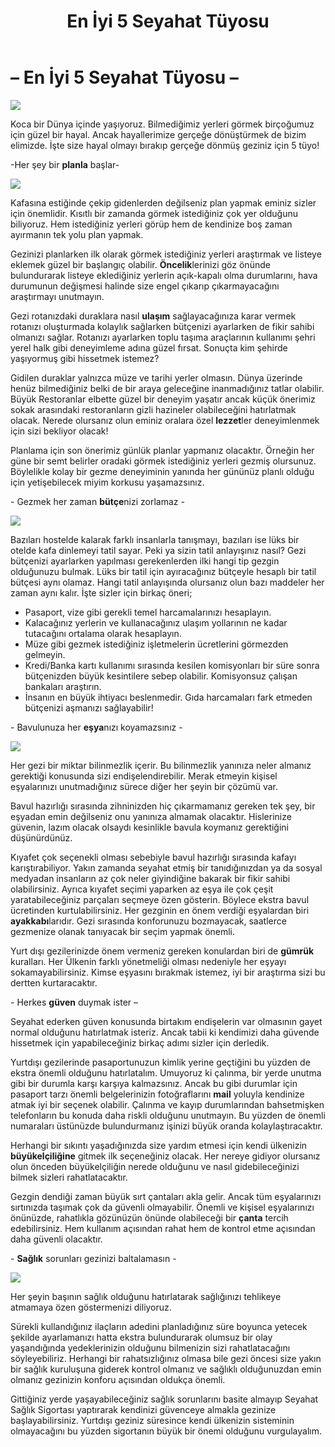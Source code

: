 ﻿---
title: En İyi 5 Seyahat Tüyosu
description: Koca bir Dünya içinde yaşıyoruz. Bilmediğimiz yerleri görmek birçoğumuz için güzel bir hayal. Ancak hayallerimize gerçeğe dönüştürmek de bizim elimizde. İşte size hayal olmayı bırakıp gerçeğe dönmüş geziniz için 5 tüyo!
slug: second-post
img: Aspose.Words.f6d515b7-316d-44d1-a785-179385f0c704.001.jpeg
---

# – En İyi 5 Seyahat Tüyosu –

![](Aspose.Words.f6d515b7-316d-44d1-a785-179385f0c704.001.jpeg)

Koca bir Dünya içinde yaşıyoruz. Bilmediğimiz yerleri görmek birçoğumuz için güzel bir hayal. Ancak hayallerimize gerçeğe dönüştürmek de bizim elimizde. İşte size hayal olmayı bırakıp gerçeğe dönmüş geziniz için 5 tüyo!

-Her şey bir **planla** başlar-

![](Aspose.Words.f6d515b7-316d-44d1-a785-179385f0c704.002.jpeg)

Kafasına estiğinde çekip gidenlerden değilseniz plan yapmak eminiz sizler için önemlidir. Kısıtlı bir zamanda görmek istediğiniz çok yer olduğunu biliyoruz. Hem istediğiniz yerleri görüp hem de kendinize boş zaman ayırmanın tek yolu plan yapmak.

Gezinizi planlarken ilk olarak görmek istediğiniz yerleri araştırmak ve listeye eklemek güzel bir başlangıç olabilir. **Öncelik**lerinizi göz önünde bulundurarak listeye eklediğiniz yerlerin açık-kapalı olma durumlarını, hava durumunun değişmesi halinde size engel çıkarıp çıkarmayacağını araştırmayı unutmayın.

Gezi rotanızdaki duraklara nasıl **ulaşım** sağlayacağınıza karar vermek rotanızı oluşturmada kolaylık sağlarken bütçenizi ayarlarken de fikir sahibi olmanızı sağlar. Rotanızı ayarlarken toplu taşıma araçlarının kullanımı şehri yerel halk gibi deneyimleme adına güzel fırsat. Sonuçta kim şehirde yaşıyormuş gibi hissetmek istemez?

Gidilen duraklar yalnızca müze ve tarihi yerler olmasın. Dünya üzerinde henüz bilmediğiniz belki de bir araya geleceğine inanmadığınız tatlar olabilir. Büyük Restoranlar elbette güzel bir deneyim yaşatır ancak küçük önerimiz sokak arasındaki restoranların gizli hazineler olabileceğini hatırlatmak olacak. Nerede olursanız olun eminiz oralara özel **lezzet**ler deneyimlenmek için sizi bekliyor olacak!

Planlama için son önerimiz günlük planlar yapmanız olacaktır. Örneğin her güne bir semt belirler oradaki görmek istediğiniz yerleri gezmiş olursunuz. Böylelikle kolay bir gezme deneyiminin yanında her gününüz planlı olduğu için yetişebilecek miyim korkusu yaşamazsınız.

\- Gezmek her zaman **bütçe**nizi zorlamaz -

![](Aspose.Words.f6d515b7-316d-44d1-a785-179385f0c704.003.jpeg)

Bazıları hostelde kalarak farklı insanlarla tanışmayı, bazıları ise lüks bir otelde kafa dinlemeyi tatil sayar. Peki ya sizin tatil anlayışınız nasıl? Gezi bütçenizi ayarlarken yapılması gerekenlerden ilki hangi tip gezgin olduğunuzu bulmak. Lüks bir tatil için ayıracağınız bütçeyle hesaplı bir tatil bütçesi aynı olamaz. Hangi tatil anlayışında olursanız olun bazı maddeler her zaman aynı kalır. İşte sizler için birkaç öneri;

- Pasaport, vize gibi gerekli temel harcamalarınızı hesaplayın.
- Kalacağınız yerlerin ve kullanacağınız ulaşım yollarının ne kadar tutacağını ortalama olarak hesaplayın.
- Müze gibi gezmek istediğiniz işletmelerin ücretlerini görmezden gelmeyin.
- Kredi/Banka kartı kullanımı sırasında kesilen komisyonları bir süre sonra bütçenizden büyük kesintilere sebep olabilir. Komisyonsuz çalışan bankaları araştırın.
- İnsanın en büyük ihtiyacı beslenmedir. Gıda harcamaları fark etmeden bütçenizi aşmanızı sağlayabilir!

\- Bavulunuza her **eşya**nızı koyamazsınız -

![](Aspose.Words.f6d515b7-316d-44d1-a785-179385f0c704.004.jpeg)

Her gezi bir miktar bilinmezlik içerir. Bu bilinmezlik yanınıza neler almanız gerektiği konusunda sizi endişelendirebilir. Merak etmeyin kişisel eşyalarınızı unutmadığınız sürece diğer her şeyin bir çözümü var.

Bavul hazırlığı sırasında zihninizden hiç çıkarmamanız gereken tek şey, bir eşyadan emin değilseniz onu yanınıza almamak olacaktır. Hislerinize güvenin, lazım olacak olsaydı kesinlikle bavula koymanız gerektiğini düşünürdünüz.

Kıyafet çok seçenekli olması sebebiyle bavul hazırlığı sırasında kafayı karıştırabiliyor. Yakın zamanda seyahat etmiş bir tanıdığınızdan ya da sosyal medyadan insanların az çok neler giyindiğine bakarak bir fikir sahibi olabilirsiniz. Ayrıca kıyafet seçimi yaparken az eşya ile çok çeşit yaratabileceğiniz parçaları seçmeye özen gösterin. Böylece ekstra bavul ücretinden kurtulabilirsiniz. Her gezginin en önem verdiği eşyalardan biri **ayakkabı**larıdır. Gezi sırasında konforunuzu bozmayacak, saatlerce gezmenize olanak tanıyacak bir seçim yapmak önemli.

Yurt dışı gezilerinizde önem vermeniz gereken konulardan biri de **gümrük** kuralları. Her Ülkenin farklı yönetmeliği olması nedeniyle her eşyayı sokamayabilirsiniz. Kimse eşyasını bırakmak istemez, iyi bir araştırma sizi bu dertten kurtaracaktır.

\- Herkes **güven** duymak ister –

Seyahat ederken güven konusunda birtakım endişelerin var olmasının gayet normal olduğunu hatırlatmak isteriz. Ancak tabii ki kendimizi daha güvende hissetmek için yapabileceğiniz birkaç adımı sizler için derledik.

Yurtdışı gezilerinde pasaportunuzun kimlik yerine geçtiğini bu yüzden de ekstra önemli olduğunu hatırlatalım. Umuyoruz ki çalınma, bir yerde unutma gibi bir durumla karşı karşıya kalmazsınız. Ancak bu gibi durumlar için pasaport tarzı önemli belgelerinizin fotoğraflarını **mail** yoluyla kendinize atmak iyi bir seçenek olabilir. Çalınma ve kayıp durumlarından bahsetmişken telefonların bu konuda daha riskli olduğunu unutmayın. Bu yüzden de önemli numaraları üstünüzde bulundurmanız işinizi büyük oranda kolaylaştıracaktır.

Herhangi bir sıkıntı yaşadığınızda size yardım etmesi için kendi ülkenizin **büyükelçiliğine** gitmek ilk seçeneğiniz olacak. Her nereye gidiyor olursanız olun önceden büyükelçiliğin nerede olduğunu ve nasıl gidebileceğinizi bilmek sizleri rahatlatacaktır.

Gezgin dendiği zaman büyük sırt çantaları akla gelir. Ancak tüm eşyalarınızı sırtınızda taşımak çok da güvenli olmayabilir. Önemli ve kişisel eşyalarınızı önünüzde, rahatlıkla gözünüzün önünde olabileceği bir **çanta** tercih edebilirsiniz. Hem kullanım açısından rahat hem de kontrol etme açısından daha güvenli olacaktır.

\- **Sağlık** sorunları gezinizi baltalamasın -

![](Aspose.Words.f6d515b7-316d-44d1-a785-179385f0c704.005.jpeg)

Her şeyin başının sağlık olduğunu hatırlatarak sağlığınızı tehlikeye atmamaya özen göstermenizi diliyoruz.

Sürekli kullandığınız ilaçların adedini planladığınız süre boyunca yetecek şekilde ayarlamanızı hatta ekstra bulundurarak olumsuz bir olay yaşandığında yedeklerinizin olduğunu bilmenizin sizi rahatlatacağını söyleyebiliriz. Herhangi bir rahatsızlığınız olmasa bile gezi öncesi size yakın bir sağlık kuruluşuna giderek kontrol olmanız ve sağlıklı olduğunuzdan emin olmanız gezinizin konforu açısından oldukça önemli.

Gittiğiniz yerde yaşayabileceğiniz sağlık sorunlarını basite almayıp Seyahat Sağlık Sigortası yaptırarak kendinizi güvenceye almakla gezinize başlayabilirsiniz. Yurtdışı geziniz süresince kendi ülkenizin sisteminin olmayacağını bu yüzden sigortanın büyük bir önemi olduğunu vurgulayalım.
